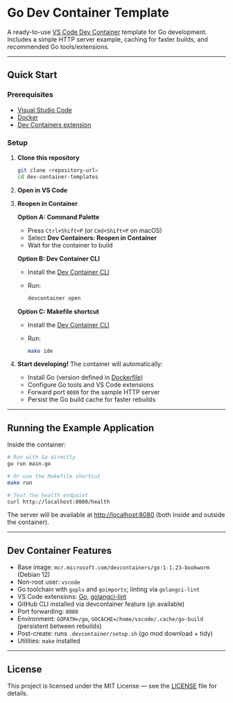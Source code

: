 # Go Dev Container Template

A ready-to-use [VS Code Dev Container](https://code.visualstudio.com/docs/devcontainers/containers) template for Go development.
Includes a simple HTTP server example, caching for faster builds, and recommended Go tools/extensions.

---

## Quick Start

### Prerequisites

* [Visual Studio Code](https://code.visualstudio.com/)
* [Docker](https://www.docker.com/get-started)
* [Dev Containers extension](https://marketplace.visualstudio.com/items?itemName=ms-vscode-remote.remote-containers)

### Setup

1. **Clone this repository**

   ```bash
   git clone <repository-url>
   cd dev-container-templates
   ```

2. **Open in VS Code**

3. **Reopen in Container**

   **Option A: Command Palette**

   * Press `Ctrl+Shift+P` (or `Cmd+Shift+P` on macOS)
   * Select **Dev Containers: Reopen in Container**
   * Wait for the container to build

   **Option B: Dev Container CLI**

   * Install the [Dev Container CLI](https://code.visualstudio.com/docs/devcontainers/devcontainer-cli)
   * Run:

     ```bash
     devcontainer open
     ```

   **Option C: Makefile shortcut**

   * Install the [Dev Container CLI](https://code.visualstudio.com/docs/devcontainers/devcontainer-cli)
   * Run:

     ```bash
     make ide
     ```

4. **Start developing!**
   The container will automatically:

   * Install Go (version defined in [Dockerfile](Dockerfile))
   * Configure Go tools and VS Code extensions
   * Forward port `8080` for the sample HTTP server
   * Persist the Go build cache for faster rebuilds

---

## Running the Example Application

Inside the container:

```bash
# Run with Go directly
go run main.go

# Or use the Makefile shortcut
make run

# Test the health endpoint
curl http://localhost:8080/health
```

The server will be available at [http://localhost:8080](http://localhost:8080)
(both inside and outside the container).

---

## Dev Container Features

* Base image: `mcr.microsoft.com/devcontainers/go:1-1.23-bookworm` (Debian 12)
* Non-root user: `vscode`
* Go toolchain with `gopls` and `goimports`; linting via `golangci-lint`
* VS Code extensions: [Go](https://marketplace.visualstudio.com/items?itemName=golang.Go), [golangci-lint](https://marketplace.visualstudio.com/items?itemName=golangci-lint)
* GitHub CLI installed via devcontainer feature (`gh` available)
* Port forwarding: `8080`
* Environment: `GOPATH=/go`, `GOCACHE=/home/vscode/.cache/go-build` (persistent between rebuilds)
* Post-create: runs `.devcontainer/setup.sh` (go mod download + tidy)
* Utilities: `make` installed

---

## License

This project is licensed under the MIT License — see the [LICENSE](LICENSE) file for details.

